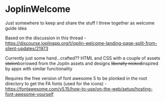# JoplinWelcome
Just somewhere to keep and share the stuff I threw together as welcome guide idea

Based on the discussion in this thread - https://discourse.joplinapp.org/t/joplin-welcome-landing-page-split-from-silent-updates/21973

Currently just some hand...crafted?? HTML and CSS with a couple of assets ~~stolen~~borrowed from the Joplin assets and designs ~~liberally nicked~~inspired by apps with similar functionality

Requires the free version of font awesome 5 to be plonked in the root directory to get the FA fonts (used for the icons) - https://fontawesome.com/v5.15/how-to-use/on-the-web/setup/hosting-font-awesome-yourself
